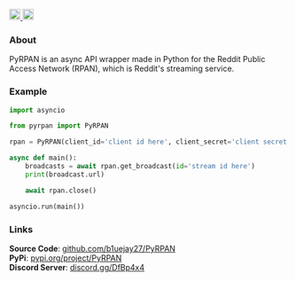 <p>
<a href="https://pypi.org/project/PyRPAN">
    <img height="20" alt="PyPI version" src="https://img.shields.io/pypi/v/PyRPAN">
</a>

<a href="https://pypi.org/project/flake8/">
    <img height="20" alt="Flake badge" src="https://img.shields.io/badge/code%20style-flake8-blue.svg">
</a>
</p>

### About

PyRPAN is an async API wrapper made in Python for the Reddit Public Access Network (RPAN), which is Reddit's streaming service.

### Example

```Python
import asyncio

from pyrpan import PyRPAN

rpan = PyRPAN(client_id='client id here', client_secret='client secret here')

async def main():
    broadcasts = await rpan.get_broadcast(id='stream id here')  
    print(broadcast.url)

    await rpan.close()

asyncio.run(main())
```

### Links
**Source Code**: [github.com/b1uejay27/PyRPAN](https://github.com/b1uejay27/PyRPAN)<br>
**PyPi**: [pypi.org/project/PyRPAN](https://pypi.org/project/PyRPAN)<br>
**Discord Server**: [discord.gg/DfBp4x4](https://discord.gg/DfBp4x4)
